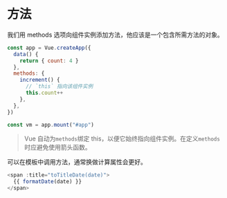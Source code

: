# 方法

我们用 methods 选项向组件实例添加方法，他应该是一个包含所需方法的对象。

```javascript
const app = Vue.createApp({
  data() {
    return { count: 4 }
  },
  methods: {
    increment() {
      // `this` 指向该组件实例
      this.count++
    },
  },
})

const vm = app.mount("#app")
```

> Vue 自动为`methods`绑定 this，以便它始终指向组件实例。在定义`methods`时应避免使用箭头函数。

可以在模板中调用方法，通常换做计算属性会更好。

```javascript
<span :title="toTitleDate(date)">
  {{ formatDate(date) }}
</span>
```
